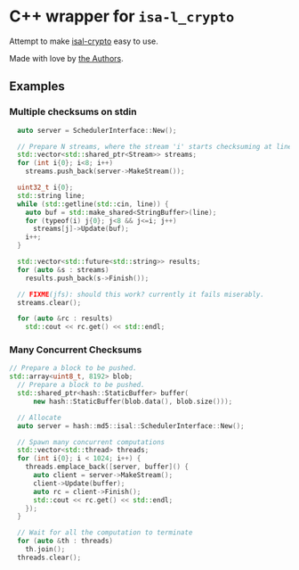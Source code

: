 # C++ wrapper for ``isa-l_crypto``

Attempt to make [isal-crypto]  easy to use.

[isal-crypto]: https://github.com/intel/isa-l_crypto

Made with love by [the Authors](./AUTHORS.md).

## Examples

### Multiple checksums on stdin

```c++
  auto server = SchedulerInterface::New();

  // Prepare N streams, where the stream 'i' starts checksuming at line 'i'
  std::vector<std::shared_ptr<Stream>> streams;
  for (int i{0}; i<8; i++)
    streams.push_back(server->MakeStream());

  uint32_t i{0};
  std::string line;
  while (std::getline(std::cin, line)) {
    auto buf = std::make_shared<StringBuffer>(line);
    for (typeof(i) j{0}; j<8 && j<=i; j++)
      streams[j]->Update(buf);
    i++;
  }

  std::vector<std::future<std::string>> results;
  for (auto &s : streams)
    results.push_back(s->Finish());

  // FIXME(jfs): should this work? currently it fails miserably.
  streams.clear();

  for (auto &rc : results)
    std::cout << rc.get() << std::endl;
```

### Many Concurrent Checksums

```c++
// Prepare a block to be pushed.
std::array<uint8_t, 8192> blob;
  // Prepare a block to be pushed.
  std::shared_ptr<hash::StaticBuffer> buffer(
      new hash::StaticBuffer(blob.data(), blob.size()));

  // Allocate
  auto server = hash::md5::isal::SchedulerInterface::New();

  // Spawn many concurrent computations
  std::vector<std::thread> threads;
  for (int i{0}; i < 1024; i++) {
    threads.emplace_back([server, buffer]() {
      auto client = server->MakeStream();
      client->Update(buffer);
      auto rc = client->Finish();
      std::cout << rc.get() << std::endl;
    });
  }

  // Wait for all the computation to terminate
  for (auto &th : threads)
    th.join();
  threads.clear();
```